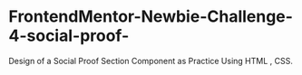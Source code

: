 # FrontendMentor-Newbie-Challenge-4-social-proof-
Design of a Social Proof Section Component as Practice Using HTML , CSS.
